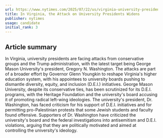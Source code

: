```yaml
---
url: https://www.nytimes.com/2025/07/22/us/virginia-university-presidents-dei-trump.html
title: In Virginia, the Attack on University Presidents Widens
publisher: nytimes
usage: candidate
initial_rank: 3
---
```

## Article summary
In Virginia, university presidents are facing attacks from conservative groups and the Trump administration, with the latest target being George Mason University's president, Gregory N. Washington. The attacks are part of a broader effort by Governor Glenn Youngkin to reshape Virginia's higher education system, with his appointees to university boards pushing to dismantle diversity, equity, and inclusion (D.E.I.) initiatives. George Mason University, despite its conservative ties, has been scrutinized for its D.E.I. programs, with the Heritage Foundation and the university's board accusing it of promoting radical left-wing ideologies. The university's president, Dr. Washington, has faced criticism for his support of D.E.I. initiatives and for permitting pro-Palestinian protests that some Jewish students and faculty found offensive. Supporters of Dr. Washington have criticized the university's board and the federal investigations into antisemitism and D.E.I. violations, arguing that they are politically motivated and aimed at controlling the university's ideology.
